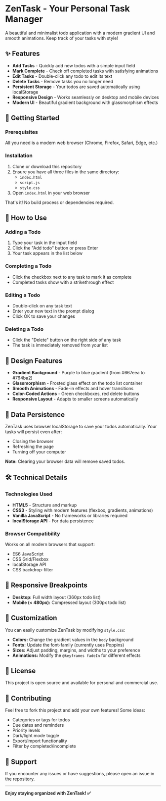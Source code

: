 # ZenTask - Your Personal Task Manager

A beautiful and minimalist todo application with a modern gradient UI and smooth animations. Keep track of your tasks with style!

## ✨ Features

- **Add Tasks** - Quickly add new todos with a simple input field
- **Mark Complete** - Check off completed tasks with satisfying animations
- **Edit Tasks** - Double-click any todo to edit its text
- **Delete Tasks** - Remove tasks you no longer need
- **Persistent Storage** - Your todos are saved automatically using localStorage
- **Responsive Design** - Works seamlessly on desktop and mobile devices
- **Modern UI** - Beautiful gradient background with glassmorphism effects

## 🚀 Getting Started

### Prerequisites

All you need is a modern web browser (Chrome, Firefox, Safari, Edge, etc.)

### Installation

1. Clone or download this repository
2. Ensure you have all three files in the same directory:
   - `index.html`
   - `script.js`
   - `style.css`
3. Open `index.html` in your web browser

That's it! No build process or dependencies required.

## 📖 How to Use

### Adding a Todo
1. Type your task in the input field
2. Click the "Add todo" button or press Enter
3. Your task appears in the list below

### Completing a Todo
- Click the checkbox next to any task to mark it as complete
- Completed tasks show with a strikethrough effect

### Editing a Todo
- Double-click on any task text
- Enter your new text in the prompt dialog
- Click OK to save your changes

### Deleting a Todo
- Click the "Delete" button on the right side of any task
- The task is immediately removed from your list

## 🎨 Design Features

- **Gradient Background** - Purple to blue gradient (from #667eea to #764ba2)
- **Glassmorphism** - Frosted glass effect on the todo list container
- **Smooth Animations** - Fade-in effects and hover transitions
- **Color-Coded Actions** - Green checkboxes, red delete buttons
- **Responsive Layout** - Adapts to smaller screens automatically

## 💾 Data Persistence

ZenTask uses browser localStorage to save your todos automatically. Your tasks will persist even after:
- Closing the browser
- Refreshing the page
- Turning off your computer

**Note:** Clearing your browser data will remove saved todos.

## 🛠️ Technical Details

### Technologies Used
- **HTML5** - Structure and markup
- **CSS3** - Styling with modern features (flexbox, gradients, animations)
- **Vanilla JavaScript** - No frameworks or libraries required
- **localStorage API** - For data persistence

### Browser Compatibility
Works on all modern browsers that support:
- ES6 JavaScript
- CSS Grid/Flexbox
- localStorage API
- CSS backdrop-filter

## 📱 Responsive Breakpoints

- **Desktop:** Full width layout (360px todo list)
- **Mobile (< 480px):** Compressed layout (300px todo list)

## 🔧 Customization

You can easily customize ZenTask by modifying `style.css`:

- **Colors:** Change the gradient values in the `body` background
- **Fonts:** Update the font-family (currently uses Poppins)
- **Sizes:** Adjust padding, margins, and widths to your preference
- **Animations:** Modify the `@keyframes fadeIn` for different effects

## 📄 License

This project is open source and available for personal and commercial use.

## 🤝 Contributing

Feel free to fork this project and add your own features! Some ideas:
- Categories or tags for todos
- Due dates and reminders
- Priority levels
- Dark/light mode toggle
- Export/import functionality
- Filter by completed/incomplete

## 📧 Support

If you encounter any issues or have suggestions, please open an issue in the repository.

---

**Enjoy staying organized with ZenTask! ✅**
